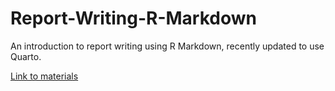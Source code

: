 # Report-Writing-R-Markdown
An introduction to report writing using R Markdown, recently updated to use Quarto. 

[Link to materials](https://andrewmoles2.github.io/Report-Writing-R-Markdown/)